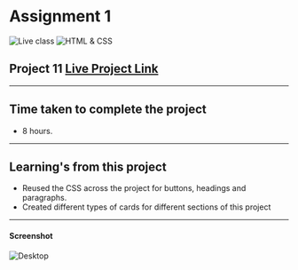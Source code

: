 # Assignment 1

![Live class](https://img.shields.io/badge/LIVE--CLASS-PROJECT--11-lightgrey)
![HTML & CSS](https://img.shields.io/badge/HTML-CSS-orange)




## Project 11 [Live Project Link](https://js-bootcamp-project-11.netlify.app/)
---
## Time taken to complete the project

-   8 hours.
---
## Learning's from this project
 -   Reused the CSS across the project for buttons, headings and paragraphs.
 -   Created different types of cards for different sections of this project

---



#### Screenshot

![Desktop](./screenshot/Screenshot%202022-08-14%20064406.png)